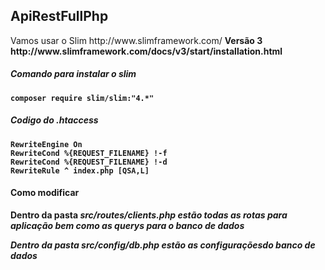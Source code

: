 <h2>ApiRestFullPhp</h2>

<p>Vamos usar o Slim http://www.slimframework.com/ <b> Versão 3<b>
http://www.slimframework.com/docs/v3/start/installation.html
<p>


<h5>Comando para instalar o slim</h5>

```
composer require slim/slim:"4.*"
```

<h5>Codigo do .htaccess</h5>

```
RewriteEngine On
RewriteCond %{REQUEST_FILENAME} !-f
RewriteCond %{REQUEST_FILENAME} !-d
RewriteRule ^ index.php [QSA,L]
```

<h4>Como modificar</h4>
<p>Dentro da pasta <i>src/routes/clients.php<i> estão todas as rotas para aplicação bem como as querys para o banco de dados<p>
  <p>Dentro da pasta <i>src/config/db.php<i> estão as configuraçõesdo banco de dados<p>
